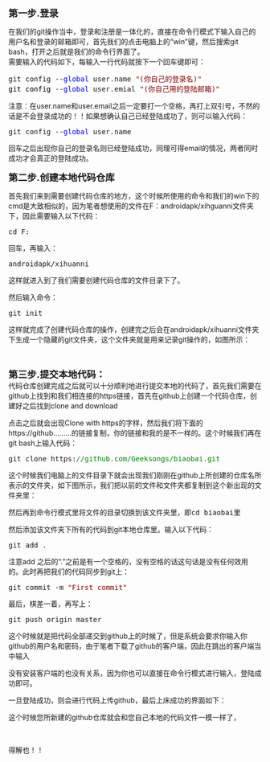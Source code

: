 <p><strong><span style="font-size: 14pt">第一步.登录</span></strong></p>
<p>在我们的git操作当中，登录和注册是一体化的，直接在命令行模式下输入自己的用户名和登录的邮箱即可，首先我们的点击电脑上的“win”键，然后搜索git bash，打开之后就是我们的命令行界面了。<br>需要输入的代码如下，每输入一行代码就按下一个回车键即可：</p>
<div class="cnblogs_code">
<pre>git config --<span style="color: rgba(0, 0, 255, 1)">global</span> user.name <span style="color: rgba(128, 0, 0, 1)">"</span><span style="color: rgba(128, 0, 0, 1)">(你自己的登录名)</span><span style="color: rgba(128, 0, 0, 1)">"</span><span style="color: rgba(0, 0, 0, 1)">
git config </span>--<span style="color: rgba(0, 0, 255, 1)">global</span> user.emial <span style="color: rgba(128, 0, 0, 1)">"</span><span style="color: rgba(128, 0, 0, 1)">(你自己用的登陆邮箱)</span><span style="color: rgba(128, 0, 0, 1)">"</span></pre>
</div>
<p>注意：在user.name和user.email之后一定要打一个空格，再打上双引号，不然的话是不会登录成功的！！如果想确认自己已经登陆成功了，则可以输入代码：</p>
<div class="cnblogs_code">
<pre>git config --<span style="color: rgba(0, 0, 255, 1)">global</span> user.name</pre>
</div>
<p>回车之后出现你自己的登录名则已经登陆成功，同理可得email的情况，两者同时成功才会真正的登陆成功。</p>
<p><strong><span style="font-size: 14pt">第二步.创建本地代码仓库</span></strong></p>
<p>首先我们来到需要创建代码仓库的地方，这个时候所使用的命令和我们的win下的cmd是大致相似的，因为笔者想使用的文件在F：androidapk/xihguanni文件夹下，因此需要输入以下代码：</p>
<div class="cnblogs_code">
<pre>cd F:</pre>
</div>
<p>回车，再输入：</p>
<div class="cnblogs_code">
<pre>androidapk/xihuanni</pre>
</div>
<p>这样就进入到了我们需要创建代码仓库的文件目录下了。</p>
<p>然后输入命令：</p>
<div class="cnblogs_code">
<pre>git init</pre>
</div>
<p>这样就完成了创建代码仓库的操作，创建完之后会在androidapk/xihuanni文件夹下生成一个隐藏的git文件夹，这个文件夹就是用来记录git操作的，如图所示：</p>
<p>&nbsp;</p>
<p><strong><span style="font-size: 14pt">第三步.提交本地代码：</span></strong><br>代码仓库创建完成之后就可以十分顺利地进行提交本地的代码了，首先我们需要在github上找到和我们相连接的https链接，首先在github上创建一个代码仓库，创建好之后找到clone and download<br></p>
<p>点击之后就会出现Clone with https的字样，然后我们将下面的https://github.........的链接复制，你的链接和我的是不一样的。这个时候我们再在git bash上输入代码：</p>
<div class="cnblogs_code">
<pre>git clone https:<span style="color: rgba(0, 128, 0, 1)">//</span><span style="color: rgba(0, 128, 0, 1)">github.com/Geeksongs/biaobai.git</span></pre>
</div>

<p>这个时候我们电脑上的文件目录下就会出现我们刚刚在github上所创建的仓库名所表示的文件夹，如下图所示，我们把以前的文件和文件夹都复制到这个新出现的文件夹里：</p>
<pre>然后再到命令行模式里将文件的目录切换到该文件夹里，即cd biaobai里</pre>
<p>然后添加该文件夹下所有的代码到git本地仓库里。输入以下代码：</p>
<div class="cnblogs_code">
<pre>git add .</pre>
</div>
<p>注意add&nbsp;之后的“.”之前是有一个空格的，没有空格的话这句话是没有任何效用的。此时再把我们的代码同步到git上：</p>
<div class="cnblogs_code">
<pre>git commit -m <span style="color: rgba(128, 0, 0, 1)">"</span><span style="color: rgba(128, 0, 0, 1)">First commit</span><span style="color: rgba(128, 0, 0, 1)">"</span></pre>
</div>
<p>最后，棋差一着，再写上：</p>
<div class="cnblogs_code">
<pre>git push origin master</pre>
</div>
<p>这个时候就是把代码全部递交到github上的时候了，但是系统会要求你输入你github的用户名和密码，由于笔者下载了github的客户端，因此在跳出的客户端当中输入</p>
<p>没有安装客户端的也没有关系，因为你也可以直接在命令行模式进行输入，登陆成功即可。</p>
<p>一旦登陆成功，则会进行代码上传github，最后上床成功的界面如下：</p>
<p>这个时候您所新建的github仓库就会和您自己本地的代码文件一模一样了，</p>
<p>&nbsp;</p>
<p>得解也！！<br><br></p>
</div>